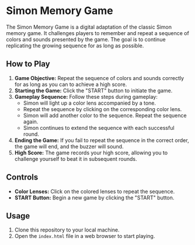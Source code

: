 # Simon Memory Game

The Simon Memory Game is a digital adaptation of the classic Simon memory game. It challenges players to remember and repeat a sequence of colors and sounds presented by the game. The goal is to continue replicating the growing sequence for as long as possible.

## How to Play

1. **Game Objective:** Repeat the sequence of colors and sounds correctly for as long as you can to achieve a high score.
2. **Starting the Game:** Click the "START" button to initiate the game.
3. **Gameplay Sequence:** Follow these steps during gameplay:
   - Simon will light up a color lens accompanied by a tone.
   - Repeat the sequence by clicking on the corresponding color lens.
   - Simon will add another color to the sequence. Repeat the sequence again.
   - Simon continues to extend the sequence with each successful round.
4. **Ending the Game:** If you fail to repeat the sequence in the correct order, the game will end, and the buzzer will sound.
5. **High Score:** The game records your high score, allowing you to challenge yourself to beat it in subsequent rounds.

## Controls

- **Color Lenses:** Click on the colored lenses to repeat the sequence.
- **START Button:** Begin a new game by clicking the "START" button.

## Usage

1. Clone this repository to your local machine.
2. Open the `index.html` file in a web browser to start playing.
